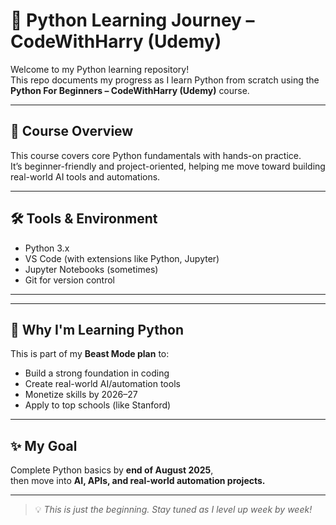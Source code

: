 # 🐍 Python Learning Journey – CodeWithHarry (Udemy)

Welcome to my Python learning repository!  
This repo documents my progress as I learn Python from scratch using the **Python For Beginners – CodeWithHarry (Udemy)** course.

---

## 🚀 Course Overview

This course covers core Python fundamentals with hands-on practice.  
It’s beginner-friendly and project-oriented, helping me move toward building real-world AI tools and automations.

---

## 🛠 Tools & Environment

- Python 3.x
- VS Code (with extensions like Python, Jupyter)
- Jupyter Notebooks (sometimes)
- Git for version control

---

---

## 🧠 Why I'm Learning Python

This is part of my **Beast Mode plan** to:
- Build a strong foundation in coding
- Create real-world AI/automation tools
- Monetize skills by 2026–27
- Apply to top schools (like Stanford)

---

## ✨ My Goal

Complete Python basics by **end of August 2025**,  
then move into **AI, APIs, and real-world automation projects.**

---

> 💡 *This is just the beginning. Stay tuned as I level up week by week!*
